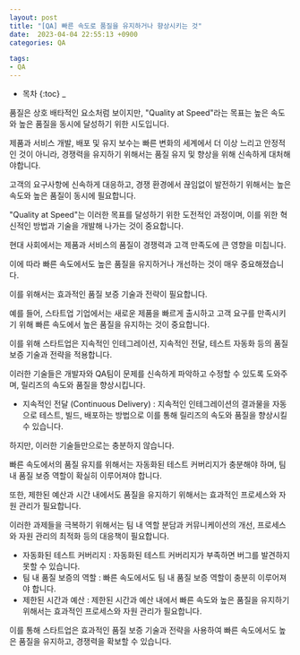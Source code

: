 ```yaml
---
layout: post
title: "[QA] 빠른 속도로 품질을 유지하거나 향상시키는 것"
date:  2023-04-04 22:55:13 +0900
categories: QA

tags:
- QA
---
```



* 목차
{:toc}
_

품질은 상호 배타적인 요소처럼 보이지만, "Quality at Speed"라는 목표는 높은 속도와 높은 품질을 동시에 달성하기 위한 시도입니다. 

제품과 서비스 개발, 배포 및 유지 보수는 빠른 변화의 세계에서 더 이상 느리고 안정적인 것이 아니라, 경쟁력을 유지하기 위해서는 품질 유지 및 향상을 위해 신속하게 대처해야합니다. 

고객의 요구사항에 신속하게 대응하고, 경쟁 환경에서 끊임없이 발전하기 위해서는 높은 속도와 높은 품질이 동시에 필요합니다. 

"Quality at Speed"는 이러한 목표를 달성하기 위한 도전적인 과정이며, 이를 위한 혁신적인 방법과 기술을 개발해 나가는 것이 중요합니다.

현대 사회에서는 제품과 서비스의 품질이 경쟁력과 고객 만족도에 큰 영향을 미칩니다.

이에 따라 빠른 속도에서도 높은 품질을 유지하거나 개선하는 것이 매우 중요해졌습니다. 

이를 위해서는 효과적인 품질 보증 기술과 전략이 필요합니다.

예를 들어, 스타트업 기업에서는 새로운 제품을 빠르게 출시하고 고객 요구를 만족시키기 위해 빠른 속도에서 높은 품질을 유지하는 것이 중요합니다.

이를 위해 스타트업은 지속적인 인테그레이션, 지속적인 전달, 테스트 자동화 등의 품질 보증 기술과 전략을 적용합니다. 

이러한 기술들은 개발자와 QA팀이 문제를 신속하게 파악하고 수정할 수 있도록 도와주며, 릴리즈의 속도와 품질을 향상시킵니다.

- 지속적인 전달 (Continuous Delivery) : 지속적인 인테그레이션의 결과물을 자동으로 테스트, 빌드, 배포하는 방법으로 이를 통해 릴리즈의 속도와 품질을 향상시킬 수 있습니다.

하지만, 이러한 기술들만으로는 충분하지 않습니다. 

빠른 속도에서의 품질 유지를 위해서는 자동화된 테스트 커버리지가 충분해야 하며, 팀 내 품질 보증 역할이 확실히 이루어져야 합니다. 

또한, 제한된 예산과 시간 내에서도 품질을 유지하기 위해서는 효과적인 프로세스와 자원 관리가 필요합니다.

이러한 과제들을 극복하기 위해서는 팀 내 역할 분담과 커뮤니케이션의 개선, 프로세스와 자원 관리의 최적화 등의 대응책이 필요합니다. 

- 자동화된 테스트 커버리지 : 자동화된 테스트 커버리지가 부족하면 버그를 발견하지 못할 수 있습니다.
- 팀 내 품질 보증의 역할 : 빠른 속도에서도 팀 내 품질 보증 역할이 충분히 이루어져야 합니다.
- 제한된 시간과 예산 : 제한된 시간과 예산 내에서 빠른 속도와 높은 품질을 유지하기 위해서는 효과적인 프로세스와 자원 관리가 필요합니다.


이를 통해 스타트업은 효과적인 품질 보증 기술과 전략을 사용하여 빠른 속도에서도 높은 품질을 유지하고, 경쟁력을 확보할 수 있습니다.

